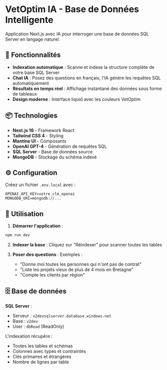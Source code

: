 # VetOptim IA - Base de Données Intelligente

Application Next.js avec IA pour interroger une base de données SQL Server en langage naturel.

## 🚀 Fonctionnalités

- **Indexation automatique** : Scanne et indexe la structure complète de votre base SQL Server
- **Chat IA** : Posez des questions en français, l'IA génère les requêtes SQL automatiquement
- **Résultats en temps réel** : Affichage instantané des données sous forme de tableaux
- **Design moderne** : Interface liquid avec les couleurs VetOptim

## 📦 Technologies

- **Next.js 16** - Framework React
- **Tailwind CSS 4** - Styling
- **Mantine UI** - Composants
- **OpenAI GPT-4** - Génération de requêtes SQL
- **SQL Server** - Base de données source
- **MongoDB** - Stockage du schéma indexé

## ⚙️ Configuration

Créez un fichier `.env.local` avec :

```env
OPENAI_API_KEY=votre_clé_openai
MONGODB_URI=mongodb://...
```

## 🎯 Utilisation

1. **Démarrer l'application** :
```bash
npm run dev
```

2. **Indexer la base** : Cliquez sur "Réindexer" pour scanner toutes les tables

3. **Poser des questions** : Exemples :
   - "Donne moi toutes les personnes qui n'ont pas de contrat"
   - "Liste les projets vieux de plus de 4 mois en Bretagne"
   - "Compte les clients par région"

## 🗄️ Base de données

**SQL Server** :
- Serveur : `v2devsqlserver.database.windows.net`
- Base : `v2dev`
- User : `dbRead` (ReadOnly)

L'indexation récupère :
- Toutes les tables et schémas
- Colonnes avec types et contraintes
- Clés primaires et étrangères
- Nombre de lignes par table
